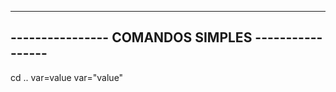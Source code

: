 ---------------------------------------------------
---------------- COMANDOS SIMPLES -----------------
---------------------------------------------------

cd ..
var=value
var="value"
